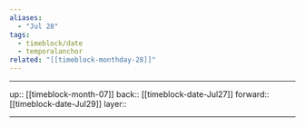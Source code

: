 ```yaml
---
aliases:
  - "Jul 28"
tags:
  - timeblock/date
  - temporalanchor
related: "[[timeblock-monthday-28]]"
---
```




***

up:: [[timeblock-month-07]]
back:: [[timeblock-date-Jul27]]
forward:: [[timeblock-date-Jul29]]
layer:: 

***
